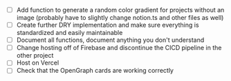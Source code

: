 - [ ] Add function to generate a random color gradient for projects without an image (probably have to slightly change notion.ts and other files as well)
- [ ] Create further DRY implementation and make sure everything is standardized and easily maintainable
- [ ] Document all functions, document anything you don't understand
- [ ] Change hosting off of Firebase and discontinue the CICD pipeline in the other project
- [ ] Host on Vercel
- [ ] Check that the OpenGraph cards are working correctly